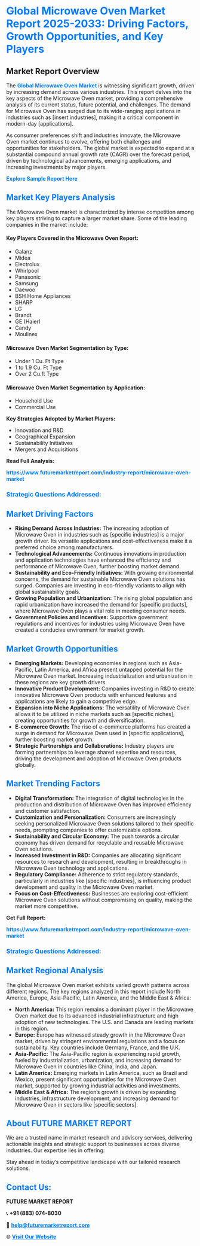<h1 style="color: #007BFF;">Global Microwave Oven Market Report 2025-2033: Driving Factors, Growth Opportunities, and Key Players</h1>

<section id="overview">
<h2>Market Report Overview</h2>
<p>The <a href="https://www.futuremarketreport.com/industry-report/microwave-oven-market" style="color: #007BFF; text-decoration: none;"><strong>Global Microwave Oven Market</strong></a> is witnessing significant growth, driven by increasing demand across various industries. This report delves into the key aspects of the Microwave Oven market, providing a comprehensive analysis of its current status, future potential, and challenges. The demand for Microwave Oven has surged due to its wide-ranging applications in industries such as [insert industries], making it a critical component in modern-day [applications].</p>
<p>As consumer preferences shift and industries innovate, the Microwave Oven market continues to evolve, offering both challenges and opportunities for stakeholders. The global market is expected to expand at a substantial compound annual growth rate (CAGR) over the forecast period, driven by technological advancements, emerging applications, and increasing investments by major players.</p>
</section>

<section id="overview">
<p><a href="https://www.futuremarketreport.com/request-sample/reportId=26637" style="color: #007BFF; text-decoration: none;"><strong>Explore Sample Report Here</strong></a></p>
</section>

<section id="key-players">
<h2 style="color: #007BFF;">Market Key Players Analysis</h2>
<p>The Microwave Oven market is characterized by intense competition among key players striving to capture a larger market share. Some of the leading companies in the market include:</p>
<h4>Key Players Covered in the Microwave Oven Report:</h4>
<ul><li>Galanz</li><li>Midea</li><li>Electrolux</li><li>Whirlpool</li><li>Panasonic</li><li>Samsung</li><li>Daewoo</li><li>BSH Home Appliances</li><li>SHARP</li><li>LG</li><li>Brandt</li><li>GE (Haier)</li><li>Candy</li><li>Moulinex</li></ul>
<h4>Microwave Oven Market Segmentation by Type:</h4>
<ul><li>Under 1 Cu. Ft Type</li><li>1 to 1.9 Cu. Ft Type</li><li>Over 2 Cu.ft Type</li></ul>

<h4>Microwave Oven Market Segmentation by Application:</h4>
<ul><li>Household Use</li><li>Commercial Use</li></ul>
<p><strong>Key Strategies Adopted by Market Players:</strong></p>
<ul>
<li>Innovation and R&D</li>
<li>Geographical Expansion</li>
<li>Sustainability Initiatives</li>
<li>Mergers and Acquisitions</li>
</ul>
</section>

<section>
<p><strong>Read Full Analysis: </strong></p><a href="https://www.futuremarketreport.com/industry-report/microwave-oven-market" style="color: #007BFF; text-decoration: none;"><strong>https://www.futuremarketreport.com/industry-report/microwave-oven-market</strong></a>
<h3 style="color: #007BFF;">Strategic Questions Addressed:</h3>
</section>

<section id="driving-factors">
<h2 style="color: #007BFF;">Market Driving Factors</h2>
<ul>
<li><strong>Rising Demand Across Industries:</strong> The increasing adoption of Microwave Oven in industries such as [specific industries] is a major growth driver. Its versatile applications and cost-effectiveness make it a preferred choice among manufacturers.</li>
<li><strong>Technological Advancements:</strong> Continuous innovations in production and application technologies have enhanced the efficiency and performance of Microwave Oven, further boosting market demand.</li>
<li><strong>Sustainability and Eco-Friendly Initiatives:</strong> With growing environmental concerns, the demand for sustainable Microwave Oven solutions has surged. Companies are investing in eco-friendly variants to align with global sustainability goals.</li>
<li><strong>Growing Population and Urbanization:</strong> The rising global population and rapid urbanization have increased the demand for [specific products], where Microwave Oven plays a vital role in meeting consumer needs.</li>
<li><strong>Government Policies and Incentives:</strong> Supportive government regulations and incentives for industries using Microwave Oven have created a conducive environment for market growth.</li>
</ul>
</section>

<section id="growth-opportunities">
<h2 style="color: #007BFF;">Market Growth Opportunities</h2>
<ul>
<li><strong>Emerging Markets:</strong> Developing economies in regions such as Asia-Pacific, Latin America, and Africa present untapped potential for the Microwave Oven market. Increasing industrialization and urbanization in these regions are key growth drivers.</li>
<li><strong>Innovative Product Development:</strong> Companies investing in R&D to create innovative Microwave Oven products with enhanced features and applications are likely to gain a competitive edge.</li>
<li><strong>Expansion into Niche Applications:</strong> The versatility of Microwave Oven allows it to be utilized in niche markets such as [specific niches], creating opportunities for growth and diversification.</li>
<li><strong>E-commerce Growth:</strong> The rise of e-commerce platforms has created a surge in demand for Microwave Oven used in [specific applications], further boosting market growth.</li>
<li><strong>Strategic Partnerships and Collaborations:</strong> Industry players are forming partnerships to leverage shared expertise and resources, driving the development and adoption of Microwave Oven products globally.</li>
</ul>
</section>

<section id="trending-factors">
<h2 style="color: #007BFF;">Market Trending Factors</h2>
<ul>
<li><strong>Digital Transformation:</strong> The integration of digital technologies in the production and distribution of Microwave Oven has improved efficiency and customer satisfaction.</li>
<li><strong>Customization and Personalization:</strong> Consumers are increasingly seeking personalized Microwave Oven solutions tailored to their specific needs, prompting companies to offer customizable options.</li>
<li><strong>Sustainability and Circular Economy:</strong> The push towards a circular economy has driven demand for recyclable and reusable Microwave Oven solutions.</li>
<li><strong>Increased Investment in R&D:</strong> Companies are allocating significant resources to research and development, resulting in breakthroughs in Microwave Oven technology and applications.</li>
<li><strong>Regulatory Compliance:</strong> Adherence to strict regulatory standards, particularly in industries like [specific industries], is influencing product development and quality in the Microwave Oven market.</li>
<li><strong>Focus on Cost-Effectiveness:</strong> Businesses are exploring cost-efficient Microwave Oven solutions without compromising on quality, making the market more competitive.</li>
</ul>
</section>

<section>
<p><strong>Get Full Report: </strong></p><a href="https://www.futuremarketreport.com/industry-report/microwave-oven-market" style="color: #007BFF; text-decoration: none;"><strong>https://www.futuremarketreport.com/industry-report/microwave-oven-market</strong></a>
<h3 style="color: #007BFF;">Strategic Questions Addressed:</h3>
</section>


<section id="regional-analysis">
<h2 style="color: #007BFF;">Market Regional Analysis</h2>
<p>The global Microwave Oven market exhibits varied growth patterns across different regions. The key regions analyzed in this report include North America, Europe, Asia-Pacific, Latin America, and the Middle East & Africa:</p>
<ul>
<li><strong>North America:</strong> This region remains a dominant player in the Microwave Oven market due to its advanced industrial infrastructure and high adoption of new technologies. The U.S. and Canada are leading markets in this region.</li>
<li><strong>Europe:</strong> Europe has witnessed steady growth in the Microwave Oven market, driven by stringent environmental regulations and a focus on sustainability. Key countries include Germany, France, and the U.K.</li>
<li><strong>Asia-Pacific:</strong> The Asia-Pacific region is experiencing rapid growth, fueled by industrialization, urbanization, and increasing demand for Microwave Oven in countries like China, India, and Japan.</li>
<li><strong>Latin America:</strong> Emerging markets in Latin America, such as Brazil and Mexico, present significant opportunities for the Microwave Oven market, supported by growing industrial activities and investments.</li>
<li><strong>Middle East & Africa:</strong> The region’s growth is driven by expanding industries, infrastructure development, and increasing demand for Microwave Oven in sectors like [specific sectors].</li>
</ul>
</section>

<footer>
<h2 style="color: #007BFF;">About FUTURE MARKET REPORT</h2>
<p>We are a trusted name in market research and advisory services, delivering actionable insights and strategic support to businesses across diverse industries. Our expertise lies in offering:</p>

<p>Stay ahead in today’s competitive landscape with our tailored research solutions.</p>

<h2 style="color: #007BFF;">Contact Us:</h2>
<p><strong>FUTURE MARKET REPORT</strong></p>
<p>📞 <strong>+91 (883) 074-8030</strong></p>
<p>📧 <strong><a href="mailto:help@futuremarketreport.com" style="color: #007BFF;">help@futuremarketreport.com</a></strong></p>
<p>🌐 <strong><a href="https://www.futuremarketreport.com/" style="color: #007BFF;">Visit Our Website</a></strong></p>
</footer>